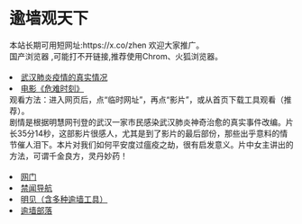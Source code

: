 # 逾墙观天下
<div>本站长期可用短网址:https://x.co/zhen 欢迎大家推广。</div>
<div>国产浏览器 ,可能打不开链接,推荐使用Chrom、火狐浏览器。</div>
<div><BR></div>

 <li><font class="ws11"><a href=https://x.co/pcp title="" target="_blank">武汉肺炎疫情的真实情况</a></font></li>
  <li><font class="ws11"><a href=https://raw.githack.com/otiny/up/master/show002.htm title="" target="_blank">电影《危难时刻》</a></font></li>
<div>观看方法：进入网页后，点“临时网址”，再点“影片”，或从首页下载工具观看（推荐）。</div> 
 
  <div>
剧情是根据明慧网刊登的武汉一家市民感染武汉肺炎神奇治愈的真实事件改编。片长35分14秒，这部影片很感人，尤其是到了影片的最后部份，那些出乎意料的情节催人泪下。本片对我们如何平安度过瘟疫之劫，很有启发意义。片中女主讲出的方法，可谓千金良方，灵丹妙药！</div> 
  

<div><BR></div>

 

 <li><font class="ws11"><a href="https://github.com/odoor2/oo/blob/master/README.md" title="" target="_blank">网门</a></font></li  
  <UL> 
<li><font class="ws11"><a href="https://github.com/jyg66/4/wiki" title="" target="_blank">禁闻导航</a></font></li   
 <UL> 
 <li><font class="ws11"><a href="https://github.com/wlrgim293/www/blob/master/README.md" title="" target="_blank">明见（含多种逾墙工具）</a></font></li  

 

<UL>  

    
<li><font class="ws11"><a href="https://github.com/osurf/zdy/blob/master/README.md" title="" target="_blank">逾墙部落</a></font></li>
<div><BR></div>
 
